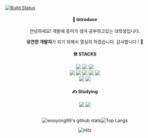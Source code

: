 [![Build Status](https://capsule-render.vercel.app/api?type=waving&color=EEFF00,100:254EDB&animation=fadeIn&desc=by%20Giyhub&descSize=15&descAlign=69&descAlignY=52&text=Yong%27s%20Profile&fontSize=60&fontColor=fcffff&fontAlignY=39&height=250&stroke=ceeae5)](https://travis-ci.org/joemccann/dillinger)

<div align="center">
<h4>📣 Introduce</h4>
안녕하세요! 개발에 흥미가 생겨 공부하고있는 대학생입니다.
                
                
<b>유연한 개발자</b>가 되기 위해서 열심히 하겠습니다. 감사합니다 ! 🙌
</div>

    
<div align=center>
<h4>🛠️ STACKS</h4>
<img src="https://img.shields.io/badge/HTML5-E34F26?style=flat-logo&logo=HTML5&logoColor=white"/>
<img src="https://img.shields.io/badge/CSS3-1572B6?style=flat-logo&logo=css3&logoColor=white">
<img src="https://img.shields.io/badge/JavaScript-F7DF1E?style=flat-logo&logo=JavaScript&logoColor=white"><br/>
<img src="https://img.shields.io/badge/C-A8B9CC?style=flat-logo&logo=C&logoColor=white"/>
<img src="https://img.shields.io/badge/Java-007396?style=flat&logo=OpenJDK&logoColor=white"/>
<img src="https://img.shields.io/badge/Python-3776AB?style=flat-logo&logo=Python&logoColor=white"/>
<img src="https://img.shields.io/badge/Django-092E20?style=flat-logo&logo=Django&logoColor=white"/>
<img src="https://img.shields.io/badge/jquery-0769AD?style=flat-logo&logo=jquery&logoColor=white"><br/>
<img src="https://img.shields.io/badge/MySQL-4479A1?style=flat-logo&logo=MySQL&logoColor=white">
<img src="https://img.shields.io/badge/MariaDB-003545?style=flat-logo&logo=MariaDB&logoColor=white">
</div>
    
    
<div align=center>
<h4>✍️ Studying</h4>
<img src="https://img.shields.io/badge/Spring Boot-6DB33F?style=flat-logo&logo=Spring Boot&logoColor=white"/>
<img src="https://img.shields.io/badge/React-61DAFB?style=flat-logo&logo=React&logoColor=white">
</div>

<br>

<div align=center>

![wooyong99's github stats](https://github-readme-stats.vercel.app/api?username=wooyong99&show_icons=true)![Top Langs](https://github-readme-stats.vercel.app/api/top-langs/?username=wooyong99&layout=compact&card_width=300)

</div>

<div align=center>

![Hits](https://hits.seeyoufarm.com/api/count/incr/badge.svg?url=https%3A%2F%2Fgithub.com%2Fwooyong99&count_bg=%234CAED5&title_bg=%23BCC4C6&icon=&icon_color=%23FFFFFF&title=hits&edge_flat=false)

</div>
